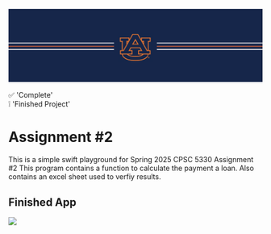 ![alt text](https://github.com/dsample001/CPSC5330-Assignment-2/blob/main/Docs/banner_au.png?raw=true)


:white_check_mark: 'Complete' <br/>
:grey_exclamation: 'Finished Project'

# Assignment #2

This is a simple swift playground for Spring 2025 CPSC 5330 Assignment #2
This program contains a function to calculate the payment a loan.
Also contains an excel sheet used to verfiy results.

## Finished App

<img src="https://github.com/dsample001/CPSC5330-Assignment-1/blob/main/Docs/Assignment 2 screenshot.png?raw=true" width="200">
